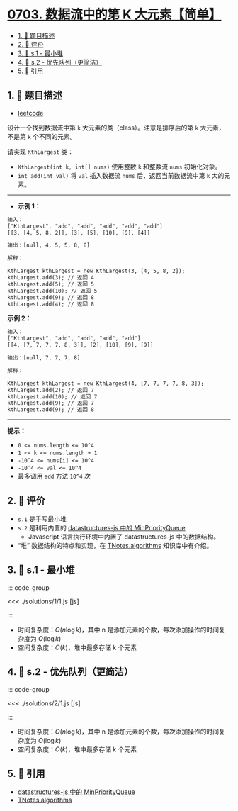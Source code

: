 # [0703. 数据流中的第 K 大元素【简单】](https://github.com/tnotesjs/TNotes.leetcode/tree/main/notes/0703.%20%E6%95%B0%E6%8D%AE%E6%B5%81%E4%B8%AD%E7%9A%84%E7%AC%AC%20K%20%E5%A4%A7%E5%85%83%E7%B4%A0%E3%80%90%E7%AE%80%E5%8D%95%E3%80%91)

<!-- region:toc -->

- [1. 📝 题目描述](#1--题目描述)
- [2. 🫧 评价](#2--评价)
- [3. 🎯 s.1 - 最小堆](#3--s1---最小堆)
- [4. 🎯 s.2 - 优先队列（更简洁）](#4--s2---优先队列更简洁)
- [5. 🔗 引用](#5--引用)

<!-- endregion:toc -->

## 1. 📝 题目描述

- [leetcode](https://leetcode.cn/problems/kth-largest-element-in-a-stream/)

设计一个找到数据流中第 `k` 大元素的类（class）。注意是排序后的第 `k` 大元素，不是第 `k` 个不同的元素。

请实现 `KthLargest` 类：

- `KthLargest(int k, int[] nums)` 使用整数 `k` 和整数流 `nums` 初始化对象。
- `int add(int val)` 将 `val` 插入数据流 `nums` 后，返回当前数据流中第 `k` 大的元素。

---

- **示例 1：**

```txt
输入：
["KthLargest", "add", "add", "add", "add", "add"]
[[3, [4, 5, 8, 2]], [3], [5], [10], [9], [4]]

输出：[null, 4, 5, 5, 8, 8]

解释：

KthLargest kthLargest = new KthLargest(3, [4, 5, 8, 2]);
kthLargest.add(3); // 返回 4
kthLargest.add(5); // 返回 5
kthLargest.add(10); // 返回 5
kthLargest.add(9); // 返回 8
kthLargest.add(4); // 返回 8
```

**示例 2：**

```txt
输入：
["KthLargest", "add", "add", "add", "add"]
[[4, [7, 7, 7, 7, 8, 3]], [2], [10], [9], [9]]

输出：[null, 7, 7, 7, 8]

解释：

KthLargest kthLargest = new KthLargest(4, [7, 7, 7, 7, 8, 3]);
kthLargest.add(2); // 返回 7
kthLargest.add(10); // 返回 7
kthLargest.add(9); // 返回 7
kthLargest.add(9); // 返回 8
```

---

**提示：**

- `0 <= nums.length <= 10^4`
- `1 <= k <= nums.length + 1`
- `-10^4 <= nums[i] <= 10^4`
- `-10^4 <= val <= 10^4`
- 最多调用 `add` 方法 `10^4` 次

## 2. 🫧 评价

- `s.1` 是手写最小堆
- `s.2` 是利用内置的 [datastructures-js 中的 MinPriorityQueue](https://datastructures-js.info/docs/priority-queue)
  - Javascript 语言执行环境中内置了 datastructures-js 中的数据结构。
- “堆” 数据结构的特点和实现，在 [TNotes.algorithms][2] 知识库中有介绍。

## 3. 🎯 s.1 - 最小堆

::: code-group

<<< ./solutions/1/1.js [js]

:::

- 时间复杂度：$O(n \log k)$，其中 n 是添加元素的个数，每次添加操作的时间复杂度为 $O(\log k)$
- 空间复杂度：$O(k)$，堆中最多存储 k 个元素

## 4. 🎯 s.2 - 优先队列（更简洁）

::: code-group

<<< ./solutions/2/1.js [js]

:::

- 时间复杂度：$O(n \log k)$，其中 n 是添加元素的个数，每次添加操作的时间复杂度为 $O(\log k)$
- 空间复杂度：$O(k)$，堆中最多存储 k 个元素

## 5. 🔗 引用

- [datastructures-js 中的 MinPriorityQueue][1]
- [TNotes.algorithms][2]

[1]: https://datastructures-js.info/docs/priority-queue
[2]: https://tnotesjs.github.io/TNotes.algorithms
